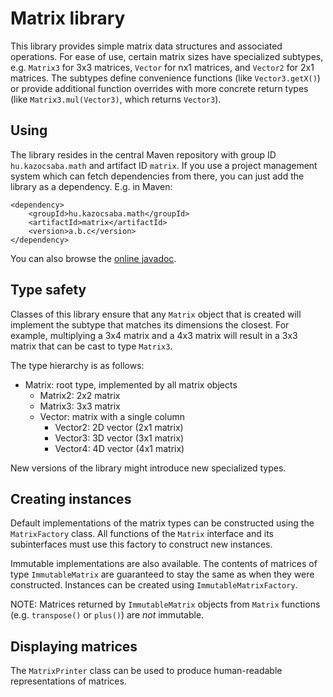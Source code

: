 Matrix library
==============

This library provides simple matrix data structures and
associated operations. For ease of use, certain matrix
sizes have specialized subtypes, e.g. `Matrix3` for 3x3
matrices, `Vector` for nx1 matrices, and `Vector2` for 2x1
matrices. The subtypes define convenience functions (like
`Vector3.getX()`) or provide additional function overrides
with more concrete return types (like `Matrix3.mul(Vector3)`,
which returns `Vector3`).

Using
-----

The library resides in the central Maven repository with
group ID `hu.kazocsaba.math` and artifact ID `matrix`. If
you use a project management system which can fetch dependencies
from there, you can just add the library as a dependency. E.g.
in Maven:

	<dependency>
		<groupId>hu.kazocsaba.math</groupId>
		<artifactId>matrix</artifactId>
		<version>a.b.c</version>
	</dependency>

You can also browse the [online javadoc](http://kazocsaba.github.com/matrix/apidocs/index.html).

Type safety
-----------

Classes of this library ensure that any `Matrix` object
that is created will implement the subtype that
matches its dimensions the closest. For example,
multiplying a 3x4 matrix and a 4x3 matrix will result in
a 3x3 matrix that can be cast to type `Matrix3`.

The type hierarchy is as follows:

* Matrix: root type, implemented by all matrix objects
	* Matrix2: 2x2 matrix
	* Matrix3: 3x3 matrix
	* Vector: matrix with a single column
		* Vector2: 2D vector (2x1 matrix)
		* Vector3: 3D vector (3x1 matrix)
		* Vector4: 4D vector (4x1 matrix)

New versions of the library might introduce new specialized
types.

Creating instances
------------------

Default implementations of the matrix types can be
constructed using the `MatrixFactory` class. All functions
of the `Matrix` interface and its subinterfaces must use
this factory to construct new instances.

Immutable implementations are also available. The contents
of matrices of type `ImmutableMatrix` are guaranteed to stay
the same as when they were constructed. Instances can be
created using `ImmutableMatrixFactory`.

NOTE: Matrices returned by `ImmutableMatrix` objects from `Matrix`
functions (e.g. `transpose()` or `plus()`) are _not_ immutable.

Displaying matrices
-------------------

The `MatrixPrinter` class can be used to produce human-readable
representations of matrices.
